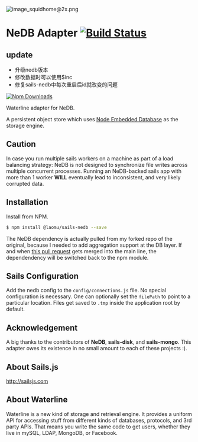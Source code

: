 ![image_squidhome@2x.png](http://i.imgur.com/RIvu9.png)

# NeDB Adapter [![Build Status](https://travis-ci.org/laomu1988/sails-nedb.svg?branch=master)](https://travis-ci.org/laomu1988/sails-nedb)

## update
- 升级nedb版本
- 修改数据时可以使用$inc
- 修复sails-nedb中每次重启后id就改变的问题

[![Npm Downloads](https://nodei.co/npm/sails-nedb.png?downloads=true&stars=true)](https://www.npmjs.org/package/sails-nedb)

Waterline adapter for NeDB.

A persistent object store which uses [Node Embedded Database](https://github.com/louischatriot/nedb) as the storage engine.

## Caution

In case you run multiple sails workers on a machine as part of a load balancing strategy: NeDB is not designed to synchronize file writes across multiple concurrent processes. Running an NeDB-backed sails app with more than 1 worker **WILL** eventually lead to inconsistent, and very likely corrupted data.

## Installation

Install from NPM.

```bash
$ npm install @laomu/sails-nedb --save
```

The NeDB dependency is actually pulled from my forked repo of the original, because I needed to add aggregation support at the DB layer. If and when [this pull request](https://github.com/louischatriot/nedb/pull/153) gets merged into the main line, the dependendency will be switched back to the npm module.

## Sails Configuration

Add the nedb config to the `config/connections.js` file.
No special configuration is necessary. One can optionally set the `filePath` to point to a particular location. Files get saved to `.tmp` inside the application root by default.

## Acknowledgement

A big thanks to the contributors of **NeDB**, **sails-disk**, and **sails-mongo**. This adapter owes its existence in no small amount to each of these projects :).

## About Sails.js
http://sailsjs.com

## About Waterline
Waterline is a new kind of storage and retrieval engine.  It provides a uniform API for accessing stuff from different kinds of databases, protocols, and 3rd party APIs.  That means you write the same code to get users, whether they live in mySQL, LDAP, MongoDB, or Facebook.
